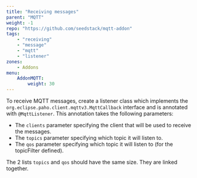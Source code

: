 ```yaml
---
title: "Receiving messages"
parent: "MQTT"
weight: -1
repo: "https://github.com/seedstack/mqtt-addon"
tags:
    - "receiving"
    - "message"
    - "mqtt"
    - "listener"
zones:
    - Addons
menu:
    AddonMQTT:
        weight: 30
---
```


To receive MQTT messages, create a listener class which implements the `org.eclipse.paho.client.mqttv3.MqttCallback` interface and is 
annotated with `@MqttListener`. This annotation takes the following parameters:

* The `clients` parameter specifying the client that will be used to receive the messages.
* The `topics` parameter specifying which topic it will listen to.
* The `qos` parameter specifying which topic it will listen to (for the topicFilter defined).

The 2 lists `topics` and `qos` should have the same size. They are linked together. 